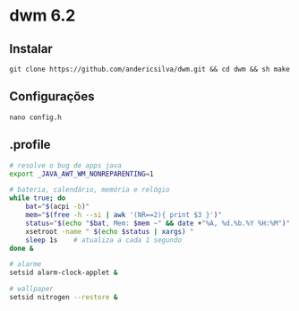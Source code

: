 # dwm 6.2
## Instalar
    git clone https://github.com/andericsilva/dwm.git && cd dwm && sh make

## Configurações
    nano config.h

## .profile

```bash
# resolve o bug de apps java
export _JAVA_AWT_WM_NONREPARENTING=1 

# bateria, calendário, memória e relógio
while true; do
    bat="$(acpi -b)"
    mem="$(free -h --si | awk '(NR==2){ print $3 }')"
    status="$(echo "$bat, Mem: $mem ~" && date +"%A, %d.%b.%Y %H:%M")"
    xsetroot -name " $(echo $status | xargs) "
    sleep 1s    # atualiza a cada 1 segundo
done &

# alarme
setsid alarm-clock-applet &

# wallpaper
setsid nitrogen --restore &
